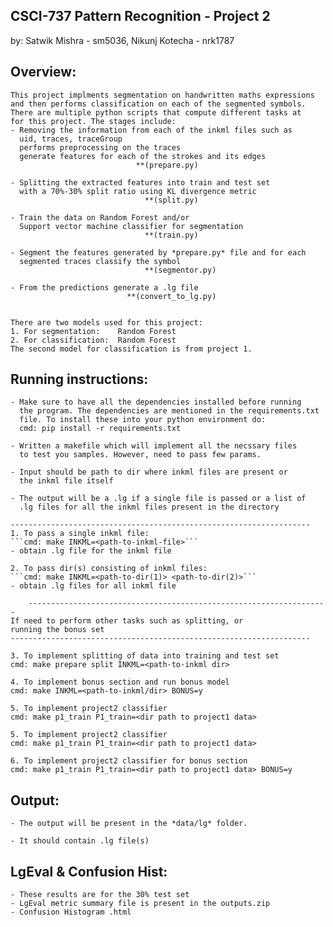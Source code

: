 ## CSCI-737 Pattern Recognition - Project 2 
by:	Satwik Mishra  - sm5036, 
	Nikunj Kotecha - nrk1787
	 

## Overview:
	This project implments segmentation on handwritten maths expressions
	and then performs classification on each of the segmented symbols.
	There are multiple python scripts that compute different tasks at
	for this project. The stages include:
	- Removing the information from each of the inkml files such as
	  uid, traces, traceGroup
	  performs preprocessing on the traces
	  generate features for each of the strokes and its edges
								**(prepare.py)

	- Splitting the extracted features into train and test set
	  with a 70%-30% split ratio using KL divergence metric
								  **(split.py)

	- Train the data on Random Forest and/or 
	  Support vector machine classifier for segmentation
								  **(train.py)

	- Segment the features generated by *prepare.py* file and for each
	  segmented traces classify the symbol		   
							      **(segmentor.py)

	- From the predictions generate a .lg file
							  **(convert_to_lg.py)


	There are two models used for this project:
	1. For segmentation: 	Random Forest
	2. For classification:	Random Forest
	The second model for classification is from project 1.

## Running instructions:
	- Make sure to have all the dependencies installed before running
	  the program. The dependencies are mentioned in the requirements.txt
	  file. To install these into your python environment do:
	  cmd: pip install -r requirements.txt

	- Written a makefile which will implement all the necssary files 
	  to test you samples. However, need to pass few params.

	- Input should be path to dir where inkml files are present or
	  the inkml file itself

	- The output will be a .lg if a single file is passed or a list of
	  .lg files for all the inkml files present in the directory

	-------------------------------------------------------------------
	1. To pass a single inkml file:
	```cmd: make INKML=<path-to-inkml-file>```
	- obtain .lg file for the inkml file

	2. To pass dir(s) consisting of inkml files:
	```cmd: make INKML=<path-to-dir(1)> <path-to-dir(2)>```
	- obtain .lg files for all inkml file
        
        -------------------------------------------------------------------
	If need to perform other tasks such as splitting, or
	running the bonus set
	-------------------------------------------------------------------

	3. To implement splitting of data into training and test set
	cmd: make prepare split INKML=<path-to-inkml dir> 
	
	4. To implement bonus section and run bonus model
	cmd: make INKML=<path-to-inkml/dir> BONUS=y
    
	5. To implement project2 classifier
	cmd: make p1_train P1_train=<dir path to project1 data>
    
	5. To implement project2 classifier
	cmd: make p1_train P1_train=<dir path to project1 data>
    
	6. To implement project2 classifier for bonus section
	cmd: make p1_train P1_train=<dir path to project1 data> BONUS=y

## Output:
	- The output will be present in the *data/lg* folder.

	- It should contain .lg file(s)


## LgEval & Confusion Hist:
	- These results are for the 30% test set
	- LgEval metric summary file is present in the outputs.zip
	- Confusion Histogram .html
